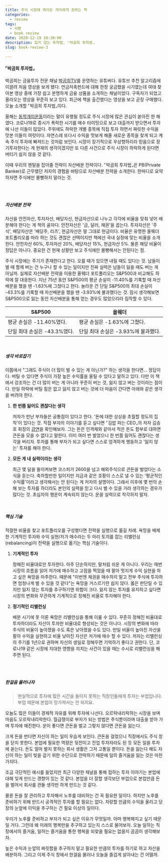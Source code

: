 ```yaml
---
title: 주식 시장에 뛰어든 개미에게 권하는 책
categories:
  - review
tags:
  - 서평
  - book review
date: 2020-12-19 18:30:00
description: 잃지 않는 투자법, ⌜박곰희 투자법⌟
slug: book-review-3

---
```


#### ⌜박곰희 투자법⌟

박곰희는 금융투자 전문 채널 [박곰희TV](https://www.youtube.com/c/%EB%B0%95%EA%B3%B0%ED%9D%ACTV)를 운영하는 유튜버다. 유튜브 추천 알고리즘에 이끌려 처음 영상을 보게 됐다. 연금저축펀드에 대해 한창 궁금했을 시기였는데 여태 찾아본 영상 중에 가장 쉽고 분명하게 금융 상품을 소개하는 채널이었다. 구독자가 되었고 올라오는 영상을 꾸준히 보고 있다. 최근에 책을 출간했다는 영상을 보고 곧장 구매했다. 오늘 소개할 ⌜박곰희 투자법⌟이다. 

올해는 [동학개미운동](https://www.seoul.co.kr/news/newsView.php?id=20201215500149)이라는 말이 유행될 정도로 주식 시장에 많은 관심이 쏟아진 한 해였다. 코로나19로 증시가 폭락한 시기를 매수 타이밍으로 보고 대출까지 받으면서 투자에 나선 이들이 많았다. 주위에도 하락한 개별 종목에 직접 투자 하면서 짜릿한 수익을 맛본 이들이 여럿이다. 자연스레 또다시 수익을 맛보게 해줄 새로운 종목을 찾게 되고 계속 주식 투자에 빠져드는 것처럼 보인다. 시장이 장기적으로 우상향하리라 믿음으로 장기투자한다는 게 현재의 생각이겠지만 또 다른 사건으로 주식 시장이 하락하게 된다면 버티기 쉽지 않을 것 같다. 

이때 우리의 멘탈을 잡아줄 전략이 자산배분 전략이다. ⌜박곰희 투자법⌟은 PB(Private Banker)로 근무했던 저자의 경험을 바탕으로 자산배분 전략을 소개한다. 한마디로 요약하자면 주식에만 몰빵하지 말라는 것.

<br/><br/>

##### 자산배분 전략

자산을 안전자산, 투자자산, 배당자산, 현금자산으로 나누고 각각에 비율을 맞춰 넣어 배분해야 한다는 게 책의 골자다. 안전자산은 '금, 달러, 채권'을 꼽는다. 투자자산은 '주식', 배당자산은 '배당주, 리츠', 현금자산은 말 그대로 현금이다. 비율은 유명한 올웨더 포트폴리오를 따라 하는 것도 괜찮은 선택이지만 책에선 국내 실정에 맞는 비율을 소개한다. 안전자산 60%, 투자자산 20%, 배당자산 15%, 현금자산 5%. 물론 해당 비율이 정답은 아니다. 중요한 건 현재 상황만 보고 주식에만 몰빵해서는 안된다는 점. 

주식 시장에는 주기가 존재한다고 한다. 오를 때가 있으면 내릴 때도 있다는 것. 남들이 벌 때 함께 버는 건 누구나 할 수 있는 일이지만 진짜 실력은 남들이 잃을 때도 버는 게 아닐까. 실제로 자산배분 전략을 이용한 올웨더 포트폴리오는 S&P500과 비교해도 하락에 잘 대응한다. 지난 75년 동안 S&P500의 평균 손실이 -11.40%를 기록할 때 자산배분을 했을 땐 -1.63%에 그쳤다고 한다. 놀라운 건 단일 S&P500의 최대 손실이 -43.3%를 기록할 때 자산배분을 했을 땐 -3.93%에 불과했다는 것. 잠시 생각해보면 S&P500으로 잃는 동안 자산배분을 통해 얻는 경우도 많았으리라 짐작할 수 있다.

| S&P500                       | 올웨더                              |
| ---------------------------- | ----------------------------------- |
| 평균 손실은 -11.40%였다.     | 평균 손실은 -1.63%에 그쳤다.        |
| 단일 최대 손실은 -43.3%였다. | 단일 최대 손실은 -3.93%에 불과했다. |

<br/>

##### 생각 바로잡기

이쯤에서 "그래도 주식이 더 많이 벌 수 있는 게 아닌가?" 하는 생각을 한다면... 정답이다. 버틸 수 있다면 주식이 가장 높은 수익률을 올릴 수 있다고 말하고 있다. 다만 이 책에서 강조하는 건 더 많이 버는 게 아니라 꾸준히 버는 것, 잃지 않고 버는 것이라는 점이다. 만일 하락에 버틸 힘은 없고 잃지 않고 버는 것에 더 마음이 간다면 아래와 같은 생각을 버려야 한다. 

1. **한 번쯤 잃어도 괜찮다는 생각**

   저자가 만난 부자들은 공통점이 있다고 한다. '돈에 대한 상상을 초월할 정도의 집착'이 있다는 것. 직접 부자의 이야기를 듣고 싶다면 ⌜김밥 파는 CEO⌟의 저자 김승호 회장의 [강연](https://youtu.be/mpFnzuHnT_4)을 확인해보자. 그는 돈은 인격체와 같아서 적은 돈도 함부로 대하면 큰돈을 모을 수 없다고 말한다. 이미 여러 번 벌었으니 한 번쯤 잃어도 괜찮다는 생각을 버리자. 투자를 통해 부자가 되고 싶다면 스스로 엄격하게 행동하고 '잃지 않는' 투자를 해야 한다.

2. **모든 게 내 실력이라는 생각**

   최근 몇 달을 돌이켜보면 코스피가 2600을 넘고 해외주식으로 큰돈을 벌었다는 소식을 듣는다. 축하할만한 일이지만 지금과 같은 호황이 스스로 낼 수 있는 '평균적인 수익률'이라고 생각해서는 안 된다는 게 저자의 설명이다. 그래서 이후에 몇 번의 손해 보는 투자를 하더라도 본인의 실력을 믿고 다시 벌 수 있을 거라 생각하는 경우가 많다는 것. 초심자의 행운이 계속되지 않는다. 운을 실력으로 착각하지 말자.

<br/>

##### 핵심 기술

적절한 비율을 찾고 포트폴리오를 구성했다면 전략을 실행으로 옮길 차례. 욕망을 배제한 기계적인 투자와 수익 실현/저가 매수라는 두 마리 토끼를 잡는 리밸런싱(rebalancing)이 전략을 실행으로 옮기는 핵심 기술이다. 

1. **기계적인 투자**

   정해진 비율대로만 투자한다. 아주 단순하지만, 말처럼 쉬운 게 아니다. 우리는 매번 시장의 흐름을 읽어 저가에 매수하고 고점을 찍었을 때 팔아 멋지게 수익 실현을 하고 싶은 욕망을 마주한다. 때문에 "이번엔 채권을 매수하지 말고 전부 주식에 투자하면 엄청나게 벌 수 있을 것 같다"는 욕망을 거스르기란 쉽지 않다. 옳은 판단일 수 있지만 잃지 않는 투자를 추구하기엔 위험이 크다. 잃지 않는 투자를 유지하고 싶다면 시장의 변화와 무관하게 기계적으로 정해진 비율로 투자해야 한다.

2. **정기적인 리밸런싱**

   배분 시기에 못 이룬 욕망은 리밸런싱을 통해 이룰 수 있다. 꾸준히 정해진 비율대로 투자하더라도 자산이 투자한 비율대로 형성되는 것은 아니다. 시장의 변화에 따라 주식의 비율이 높아졌을 수도 혹은 낮아졌을 수도 있다. 만일 비율이 높아진 자산을 팔아 수익을 실현하고 비율 낮아진 자산은 저가에 매수 할 수 있다. 저자는 리밸런싱의 주기를 1년으로 권하며 자신의 생일로 정해두면 기억하기 좋다고 권한다. 단, 코로나19 같은 시장에 지대한 영향을 끼치는 사건이 있을 때는 수시로 리밸런싱을 해주면 된다.

<br/><br/>

##### 한걸음 물러나자

> 현실적으로 투자에 많은 시간을 들이지 못하는 직장인들에게 투자는 부업입니다. <br/>
> 부업 때문에 본업이 망가져서는 안 되지요.

오늘도 많은 이들이 경제적 자유를 위해 투자에 나선다. 오르락내리락하는 시장을 보며 마음도 오르락내리락한다. 월급쟁이로 부자가 되는 방법은 주식뿐이라며 대출을 받아 가며 투자에 매진한다. 운이 좋다면 큰돈을 벌고 그렇지 않다면 큰돈을 잃는다. 

크게 돈을 번다면 자신이 하는 일이 우습게 보인다. 큰돈을 걸었으니 직장에서도 주식 창을 닫지 못한다. 본업에 필요한 역량은 뒷전이고 전업 투자자라도 된 듯 모든 일을 투자에 쏟는다. 돈도 얼마 벌지 못하는 회사 생활은 그저 고통일 뿐이다. 돈을 잃는다 해도 자신이 하는 일이 빚을 갚기 위한 수단으로 전락하기 때문에 일의 즐거움을 잃는 것은 마찬가지다. 

조금 극단적인 예시를 들었지만 최근 다양한 채널을 통해 접하는 투자 이야기는 본업에 대해 잊게 만드는 경향이 있는 것 같다. 본업을 더 잘할 생각보단 부업으로 본업만큼 돈을 벌어서 회사를 관둘 생각만 하게 만드는 것 같다. 

물론 돈을 잘 관리하고 투자해서 노후를 대비하는 건 꼭 필요한 일이다. 하지만 노후를 준비하기 위해 반드시 공격적인 투자를 할 필요는 없다. 자랑할 만큼의 수익을 올리고 당장의 눈앞에 이익을 추구하는 건 필요 이상의 일이다. 

우리가 노후를 준비하고 부자가 되고 싶은 이유가 무엇일까. 아마 행복해지고 싶기 때문일 거다. 그런데 왜 미래의 행복만을 추구하고 있는지 스스로 물어보자. 오늘 일하는 직장에서의 즐거움, 일하는 즐거움을 통한 행복을 되찾을 필요는 없을지 곰곰이 생각해보자. 

높은 수익과 눈앞의 짜릿함을 추구하지 말고 필요한 만큼의 투자를 하기로 하고 자산을 배분하자. 그리고 이제 주식 창에서 한걸음 물러나 오늘을 즐겁게 살아내는 건 어떨까.

